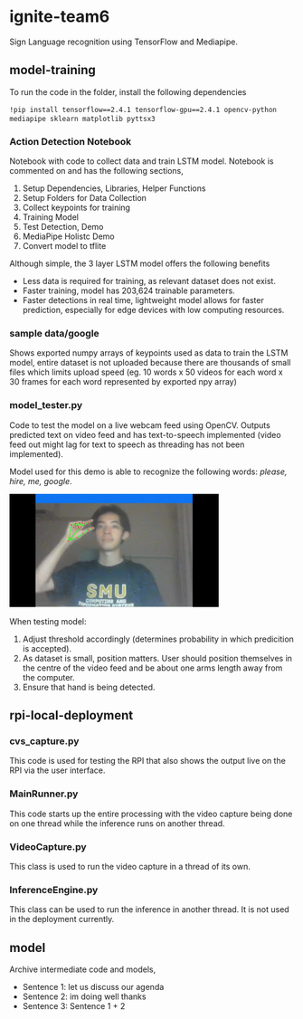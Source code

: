 # ignite-team6
Sign Language recognition using TensorFlow and Mediapipe. 

## model-training
To run the code in the folder, install the following dependencies
```
!pip install tensorflow==2.4.1 tensorflow-gpu==2.4.1 opencv-python mediapipe sklearn matplotlib pyttsx3
```

### Action Detection Notebook 
Notebook with code to collect data and train LSTM model. Notebook is commented on and has the following sections, 
1. Setup Dependencies, Libraries, Helper Functions
2. Setup Folders for Data Collection
3. Collect keypoints for training
4. Training Model
5. Test Detection, Demo
6. MediaPipe Holistc Demo
7. Convert model to tflite

Although simple, the 3 layer LSTM model offers the following benefits
- Less data is required for training, as relevant dataset does not exist.
- Faster training, model has 203,624 trainable parameters.
- Faster detections in real time, lightweight model allows for faster prediction, especially for edge devices with low computing resources.

### sample data/google
Shows exported numpy arrays of keypoints used as data to train the LSTM model, entire dataset is not uploaded because there are thousands of small files which limits upload speed (eg. 10 words x 50 videos for each word x 30 frames for each word represented by exported npy array)


### model_tester.py
Code to test the model on a live webcam feed using OpenCV. Outputs predicted text on video feed and has text-to-speech implemented (video feed out might lag for text to speech as threading has not been implemented).

Model used for this demo is able to recognize the following words: _please, hire, me, google_.

<img src="https://github.com/wushennn/ignite-team6/blob/main/action_hireme.gif" width="370" height="200">

When testing model:

1. Adjust threshold accordingly (determines probability in which predicition is accepted).
2. As dataset is small, position matters. User should position themselves in the centre of the video feed and be about one arms length away from the computer.
3. Ensure that hand is being detected.


## rpi-local-deployment

### cvs_capture.py
This code is used for testing the RPI that also shows the output live on the RPI via the user interface.

### MainRunner.py
This code starts up the entire processing with the video capture being done on one thread while the inference runs on another thread.

### VideoCapture.py
This class is used to run the video capture in a thread of its own.

### InferenceEngine.py
This class can be used to run the inference in another thread. It is not used in the deployment currently.

## model
Archive intermediate code and models, 
- Sentence 1: let us discuss our agenda
- Sentence 2: im doing well thanks
- Sentence 3: Sentence 1 + 2

